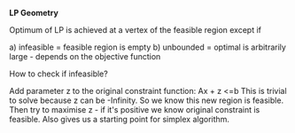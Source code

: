 **LP Geometry**

Optimum of LP is achieved at a vertex of the feasible region except if

a) infeasible = feasible region is empty
b) unbounded = optimal is arbitrarily large - depends on the objective function

How to check if infeasible?

Add parameter z to the original constraint function: Ax + z <=b
This is trivial to solve because z can be -Infinity. So we know this new region is feasible. 
Then try to maximise z - if it's positive we know original constraint is feasible. Also
gives us a starting point for simplex algorithm.